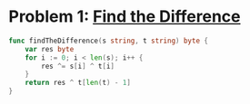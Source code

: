 # Problem 1: [Find the Difference](https://leetcode.com/problems/find-the-difference/description/)

```go
func findTheDifference(s string, t string) byte {
    var res byte
    for i := 0; i < len(s); i++ {
        res ^= s[i] ^ t[i]
    }
    return res ^ t[len(t) - 1]
}
```
